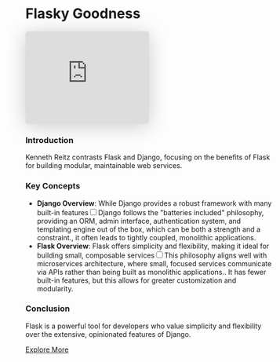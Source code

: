 # Flasky Goodness

<iframe class="speakerdeck-iframe" style="border: 0px; background: padding-box rgba(0, 0, 0, 0.1); margin: 0px; padding: 0px; border-radius: 6px; box-shadow: rgba(0, 0, 0, 0.2) 0px 5px 40px; width: 50%; height: auto; aspect-ratio: 560 / 420;" frameborder="0" src="https://speakerdeck.com/player/4fcf32ff4aab160022003030" title="Flasky Goodness" allowfullscreen="true" data-ratio="1.3333333333333333"></iframe>

### Introduction
Kenneth Reitz contrasts Flask and Django, focusing on the benefits of Flask for building modular, maintainable web services.

### Key Concepts
- **Django Overview**: While Django provides a robust framework with many built-in features<label for="sn-django-batteries" class="margin-toggle sidenote-number"></label><input type="checkbox" id="sn-django-batteries" class="margin-toggle"/><span class="sidenote">Django follows the "batteries included" philosophy, providing an ORM, admin interface, authentication system, and templating engine out of the box, which can be both a strength and a constraint.</span>, it often leads to tightly coupled, monolithic applications.
- **Flask Overview**: Flask offers simplicity and flexibility, making it ideal for building small, composable services<label for="sn-microservices" class="margin-toggle sidenote-number"></label><input type="checkbox" id="sn-microservices" class="margin-toggle"/><span class="sidenote">This philosophy aligns well with microservices architecture, where small, focused services communicate via APIs rather than being built as monolithic applications.</span>. It has fewer built-in features, but this allows for greater customization and modularity.

### Conclusion
Flask is a powerful tool for developers who value simplicity and flexibility over the extensive, opinionated features of Django.

[Explore More](https://github.com/kennethreitz)
